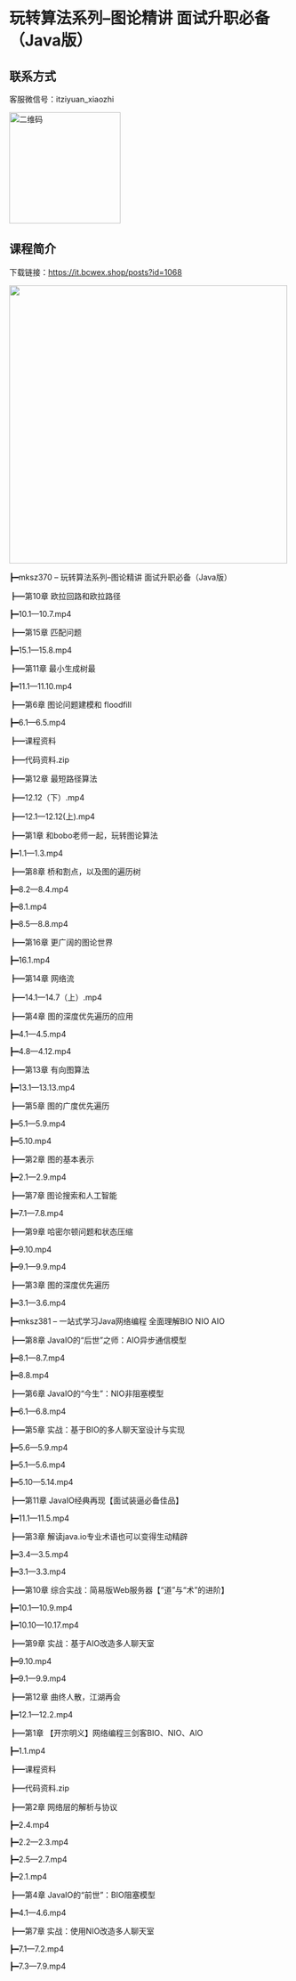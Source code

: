 # 玩转算法系列&#8211;图论精讲 面试升职必备（Java版）

## 联系方式

客服微信号：itziyuan_xiaozhi

<img src="https://ziyuanyun.oss-cn-guangzhou.aliyuncs.com/common/20240614073449/666b82192834a.jpg" width="200" height="200" alt="二维码">

## 课程简介

下载链接：https://it.bcwex.shop/posts?id=1068

<img src="https://ziyuanyun.oss-cn-guangzhou.aliyuncs.com/yun/20240515153606/664465e6c006c.jpg" width="500" alt="">

  ┣━mksz370 &#8211; 玩转算法系列&#8211;图论精讲 面试升职必备（Java版）

 ┣━第10章 欧拉回路和欧拉路径

 ┣━10.1—10.7.mp4

 ┣━第15章 匹配问题

 ┣━15.1—15.8.mp4

 ┣━第11章 最小生成树最

 ┣━11.1—11.10.mp4

 ┣━第6章 图论问题建模和 floodfill

 ┣━6.1—6.5.mp4

 ┣━课程资料

 ┣━代码资料.zip

 ┣━第12章 最短路径算法

 ┣━12.12（下）.mp4

 ┣━12.1—12.12(上).mp4

 ┣━第1章 和bobo老师一起，玩转图论算法

 ┣━1.1—1.3.mp4

 ┣━第8章 桥和割点，以及图的遍历树

 ┣━8.2—8.4.mp4

 ┣━8.1.mp4

 ┣━8.5—8.8.mp4

 ┣━第16章 更广阔的图论世界

 ┣━16.1.mp4

 ┣━第14章 网络流

 ┣━14.1—14.7（上）.mp4

 ┣━第4章 图的深度优先遍历的应用

 ┣━4.1—4.5.mp4

 ┣━4.8—4.12.mp4

 ┣━第13章 有向图算法

 ┣━13.1—13.13.mp4

 ┣━第5章 图的广度优先遍历

 ┣━5.1—5.9.mp4

 ┣━5.10.mp4

 ┣━第2章 图的基本表示

 ┣━2.1—2.9.mp4

 ┣━第7章 图论搜索和人工智能

 ┣━7.1—7.8.mp4

 ┣━第9章 哈密尔顿问题和状态压缩

 ┣━9.10.mp4

 ┣━9.1—9.9.mp4

 ┣━第3章 图的深度优先遍历

 ┣━3.1—3.6.mp4

 ┣━mksz381 &#8211; 一站式学习Java网络编程 全面理解BIO NIO AIO

 ┣━第8章 JavaIO的“后世”之师：AIO异步通信模型

 ┣━8.1—8.7.mp4

 ┣━8.8.mp4

 ┣━第6章 JavaIO的“今生”：NIO非阻塞模型

 ┣━6.1—6.8.mp4

 ┣━第5章 实战：基于BIO的多人聊天室设计与实现

 ┣━5.6—5.9.mp4

 ┣━5.1—5.6.mp4

 ┣━5.10—5.14.mp4

 ┣━第11章 JavaIO经典再现【面试装逼必备佳品】

 ┣━11.1—11.5.mp4

 ┣━第3章 解读java.io专业术语也可以变得生动精辟

 ┣━3.4—3.5.mp4

 ┣━3.1—3.3.mp4

 ┣━第10章 综合实战：简易版Web服务器【“道”与“术”的进阶】

 ┣━10.1—10.9.mp4

 ┣━10.10—10.17.mp4

 ┣━第9章 实战：基于AIO改造多人聊天室

 ┣━9.10.mp4

 ┣━9.1—9.9.mp4

 ┣━第12章 曲终人散，江湖再会

 ┣━12.1—12.2.mp4

 ┣━第1章 【开宗明义】网络编程三剑客BIO、NIO、AIO

 ┣━1.1.mp4

 ┣━课程资料

 ┣━代码资料.zip

 ┣━第2章 网络层的解析与协议

 ┣━2.4.mp4

 ┣━2.2—2.3.mp4

 ┣━2.5—2.7.mp4

 ┣━2.1.mp4

 ┣━第4章 JavaIO的“前世”：BIO阻塞模型

 ┣━4.1—4.6.mp4

 ┣━第7章 实战：使用NIO改造多人聊天室

 ┣━7.1—7.2.mp4

 ┣━7.3—7.9.mp4

  